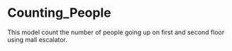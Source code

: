 # Counting_People
This model count the number of people going up on first and second floor using mall escalator.

